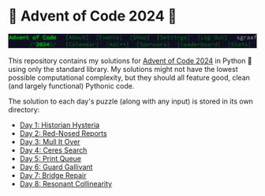 # 🎄 Advent of Code 2024 🌟

![Advent of Code Header Screenshot](./img/header.png)

This repository contains my solutions for [Advent of Code 2024](https://adventofcode.com/2024/) in Python 🐍 using only the standard library. My solutions might not have the lowest possible computational complexity, but they should all feature good, clean (and largely functional) Pythonic code.

The solution to each day's puzzle (along with any input) is stored in its own directory:
* [Day 1: Historian Hysteria](./day01)
* [Day 2: Red-Nosed Reports](./day02)
* [Day 3: Mull It Over](./day03)
* [Day 4: Ceres Search](./day04)
* [Day 5: Print Queue](./day05)
* [Day 6: Guard Gallivant](./day06)
* [Day 7: Bridge Repair](./day07)
* [Day 8: Resonant Collinearity](./day08)
